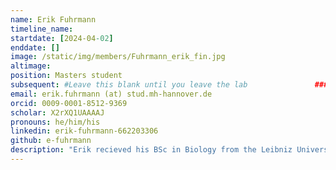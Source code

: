```yaml
---
name: Erik Fuhrmann
timeline_name:
startdate: [2024-04-02]
enddate: []
image: /static/img/members/Fuhrmann_erik_fin.jpg 
altimage: 
position: Masters student
subsequent: #Leave this blank until you leave the lab				### LEAVE THIS BLANK
email: erik.fuhrmann (at) stud.mh-hannover.de
orcid: 0009-0001-8512-9369
scholar: X2rXQ1UAAAAJ
pronouns: he/him/his
linkedin: erik-fuhrmann-662203306
github: e-fuhrmann
description: "Erik recieved his BSc in Biology from the Leibniz University of Hannover and is currently enrolled at the MHH Biomedical Data Science masters program. Currently his point of interest lies in studying the regulation of poly(A)-tail lengths and their sequence content under viral infection using computational approaches. If he's not currently exploring the world of bioinformatics he's likely exploiting it in (4X) strategy games."
---
```


